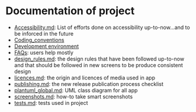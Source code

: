 # Documentation of project

* [Accessibility.md](accessibility.md): List of efforts done on accessibility up-to-now...and to be inforced in the future
* [Coding_conventions](coding_conventions.md)
* [Development environment](dev_environment.md)
* [FAQs](faq.md): users help mostly
* [design_rules.md](design_rules.md): the design rules that have been followed up-to-now and that should be followed in new screens to be produce consistent design
* [licences.md](licences.md): the origin and licences of media used in app
* [publishing.md](publishing.md): the new release publication process checklist
* [plantuml_global.md](plantuml_global.md): UML class diagram for all app
* [screenshots.md](screenshots.md): how-to take smart screenshots
* [tests.md](tests.md): tests used in project



